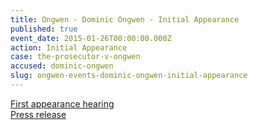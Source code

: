 ```yaml
---
title: Ongwen - Dominic Ongwen - Initial Appearance
published: true
event_date: 2015-01-26T00:00:00.000Z
action: Initial Appearance
case: the-prosecutor-v-ongwen
accused: dominic-ongwen
slug: ongwen-events-dominic-ongwen-initial-appearance
---
```



[First appearance hearing](https://youtu.be/LqGGMX1YHLw)
<br>[Press release](https://www.icc-cpi.int/pages/item.aspx?name=PR1085)